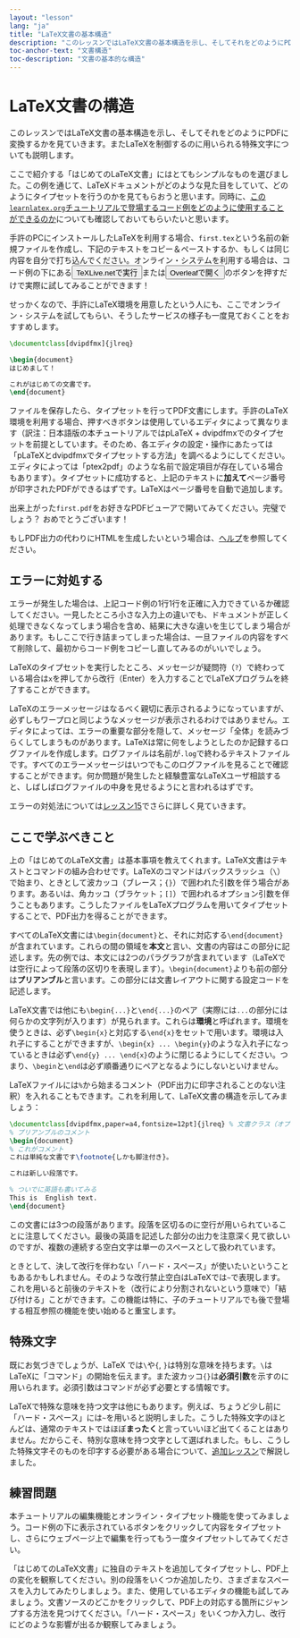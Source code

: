 ```yaml
---
layout: "lesson"
lang: "ja"
title: "LaTeX文書の基本構造"
description: "このレッスンではLaTeX文書の基本構造を示し、そしてそれをどのようにPDFに変換するかを見ていきます。またLaTeXを制御するのに用いられる特殊文字についても説明します。"
toc-anchor-text: "文書構造"
toc-description: "文書の基本的な構造"
---
```


# LaTeX文書の構造

<span class="summary">このレッスンではLaTeX文書の基本構造を示し、そしてそれをどのようにPDFに変換するかを見ていきます。またLaTeXを制御するのに用いられる特殊文字についても説明します。</span>

ここで紹介する「はじめてのLaTeX文書」にはとてもシンプルなものを選びました。この例を通じて、LaTeXドキュメントがどのような見た目をしていて、どのようにタイプセットを行うのかを見てもらおうと思います。同時に、[この`learnlatex.org`チュートリアルで登場するコード例をどのように使用することができるのか](help)についても確認しておいてもらいたいと思います。

手許のPCにインストールしたLaTeXを利用する場合、`first.tex`という名前の新規ファイルを作成し、下記のテキストをコピー＆ペーストするか、もしくは同じ内容を自分で打ち込んでください。オンライン・システムを利用する場合は、コード例の下にある<button>TeXLive.netで実行</button>または<button>Overleafで開く</button>のボタンを押すだけで実際に試してみることができます！

<p class="hint">せっかくなので、手許にLaTeX環境を用意したという人にも、ここでオンライン・システムを試してもらい、そうしたサービスの様子も一度見ておくことをおすすめします。</p>

```latex
\documentclass[dvipdfmx]{jlreq}

\begin{document}
はじめまして！

これがはじめての文書です。
\end{document}
```

ファイルを保存したら、タイプセットを行ってPDF文書にします。手許のLaTeX環境を利用する場合、押すべきボタンは使用しているエディタによって異なります（訳注：日本語版の本チュートリアルではpLaTeX + dvipdfmxでのタイプセットを前提としています。そのため、各エディタの設定・操作にあたっては「pLaTeXとdvipdfmxでタイプセットする方法」を調べるようにしてください。エディタによっては「ptex2pdf」のような名前で設定項目が存在している場合もあります）。タイプセットに成功すると、上記のテキストに**加えて**ページ番号が印字されたPDFができるはずです。LaTeXはページ番号を自動で追加します。

出来上がった`first.pdf`をお好きなPDFビューアで開いてみてください。完璧でしょう？ おめでとうございます！

もしPDF出力の代わりにHTMLを生成したいという場合は、[ヘルプ](./help)を参照してください。

## エラーに対処する

エラーが発生した場合は、上記コード例の1行1行を正確に入力できているか確認してください。一見したところ小さな入力上の違いでも、ドキュメントが正しく処理できなくなってしまう場合を含め、結果に大きな違いを生じてしまう場合があります。もしここで行き詰まってしまった場合は、一旦ファイルの内容をすべて削除して、最初からコード例をコピーし直してみるのがいいでしょう。

LaTeXのタイプセットを実行したところ、メッセージが疑問符（`?`）で終わっている場合は`x`を押してから改行（Enter）を入力することでLaTeXプログラムを終了することができます。

LaTeXのエラーメッセージはなるべく親切に表示されるようになっていますが、必ずしもワープロと同じようなメッセージが表示されるわけではありません。エディタによっては、エラーの重要な部分を隠して、メッセージ「全体」を読みづらくしてしまうものがあります。LaTeXは常に何をしようとしたのか記録するログファイルを作成します。ログファイルは名前が`.log`で終わるテキストファイルです。すべてのエラーメッセージはいつでもこのログファイルを見ることで確認することができます。何か問題が発生したと経験豊富なLaTeXユーザ相談すると、しばしばログファイルの中身を見せるようにと言われるはずです。

<p class="hint">エラーの対処法については<a href="./lesson-15">レッスン15</a>でさらに詳しく見ていきます。</p>

## ここで学ぶべきこと

上の「はじめてのLaTeX文書」は基本事項を教えてくれます。LaTeX文書はテキストとコマンドの組み合わせです。LaTeXのコマンドはバックスラッシュ（``\``）で始まり、ときとして波カッコ（ブレース；`{}`）で囲われた引数を伴う場合があります。あるいは、角カッコ（ブラケット；`[]`）で囲われるオプション引数を伴うこともあります。こうしたファイルをLaTeXプログラムを用いてタイプセットすることで、PDF出力を得ることができます。

すべてのLaTeX文書には`\begin{document}`と、それに対応する`\end{document}`が含まれています。これらの間の領域を**本文**と言い、文書の内容はこの部分に記述します。先の例では、本文には2つのパラグラフが含まれています（LaTeXでは空行によって段落の区切りを表現します）。`\begin{document}`よりも前の部分は**プリアンブル**と言います。この部分には文書レイアウトに関する設定コードを記述します。

LaTeX文書では他にも`\begin{...}`と`\end{...}`のペア（実際には`...`の部分には何らかの文字列が入ります）が見られます。これらは**環境**と呼ばれます。環境を使うときは、必ず`\begin{x}`と対応する`\end{x}`をセットで用います。環境は入れ子にすることができますが、`\begin{x} ... \begin{y}`のような入れ子になっているときは必ず`\end{y} ... \end{x}`のように閉じるようにしてください。つまり、`\begin`と`\end`は必ず順番通りにペアとなるようにしないといけません。

LaTeXファイルには`%`から始まるコメント（PDF出力に印字されることのない注釈）を入れることもできます。これを利用して、LaTeX文書の構造を示してみましょう：

```latex
\documentclass[dvipdfmx,paper=a4,fontsize=12pt]{jlreq} % 文書クラス（オプション指定あり）
% プリアンブルのコメント
\begin{document}
% これがコメント
これは単純な文書です\footnote{しかも脚注付き}。

これは新しい段落です。

% ついでに英語も書いてみる
This is  English text.
\end{document}
```

この文書には3つの段落があります。段落を区切るのに空行が用いられていることに注意してください。最後の英語を記述した部分の出力を注意深く見て欲しいのですが、複数の連続する空白文字は単一のスペースとして扱われています。

ときとして、決して改行を伴わない「ハード・スペース」が使いたいということもあるかもしれません。そのような改行禁止空白はLaTeXでは`~`で表現します。これを用いると前後のテキストを（改行により分割されないという意味で）「結び付ける」ことができます。この機能は特に、子のチュートリアルでも後で登場する相互参照の機能を使い始めると重宝します。

## 特殊文字

既にお気づきでしょうが、LaTeX では``\``や`{`, `}`は特別な意味を持ちます。``\``はLaTeXに「コマンド」の開始を伝えます。また波カッコ`{}`は**必須引数**を示すのに用いられます。必須引数はコマンドが必ず必要とする情報です。

LaTeXで特殊な意味を持つ文字は他にもあります。例えば、ちょうど少し前に「ハード・スペース」には`~`を用いると説明しました。こうした特殊文字のほとんどは、通常のテキストではほぼ**まったく**と言っていいほど出てくることはありません。だからこそ、特別な意味を持つ文字として選ばれました。もし、こうした特殊文字そのものを印字する必要がある場合について、[追加レッスン](more-03)で解説しました。

## 練習問題

本チュートリアルの編集機能とオンライン・タイプセット機能を使ってみましょう。コード例の下に表示されているボタンをクリックして内容をタイプセットし、さらにウェブページ上で編集を行ってもう一度タイプセットしてみてください。

「はじめてのLaTeX文書」に独自のテキストを追加してタイプセットし、PDF上の変化を観察してください。別の段落をいくつか追加したり、さまざまなスペースを入力してみたりしましょう。また、使用しているエディタの機能も試してみましょう。文書ソースのどこかをクリックして、PDF上の対応する箇所にジャンプする方法を見つけてください。「ハード・スペース」をいくつか入力し、改行にどのような影響が出るか観察してみましょう。
